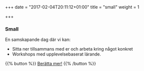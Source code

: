 +++
date = "2017-02-04T20:11:12+01:00"
title = "small"
weight = 1

+++

### Small
En samskapande dag där vi kan:

* Sitta ner tillsammans med er och arbeta kring något konkret
* Workshops med upplevelsebaserat lärande.

{{% button %}}
[Berätta mer!](mailto:team@lixor.se)
{{% /button %}}
